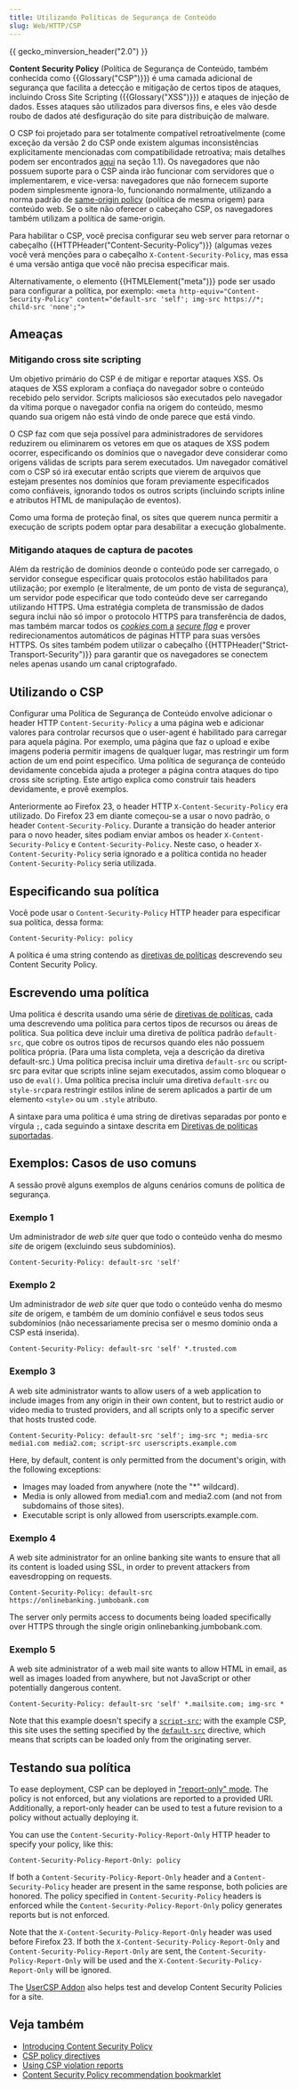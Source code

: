 ```yaml
---
title: Utilizando Políticas de Segurança de Conteúdo
slug: Web/HTTP/CSP
---
```


{{ gecko_minversion_header("2.0") }}

**Content Security Policy** (Política de Segurança de Conteúdo, também conhecida como {{Glossary("CSP")}}) é uma camada adicional de segurança que facilita a detecção e mitigação de certos tipos de ataques, incluindo Cross Site Scripting ({{Glossary("XSS")}}) e ataques de injeção de dados. Esses ataques são utilizados para diversos fins, e eles vão desde roubo de dados até desfiguração do site para distribuição de malware.

O CSP foi projetado para ser totalmente compatível retroatívelmente (come exceção da versão 2 do CSP onde existem algumas inconsistências explicitamente mencionadas com compatibilidade retroativa; mais detalhes podem ser encontrados [aqui](https://www.w3.org/TR/CSP2) na seção 1.1). Os navegadores que não possuem suporte para o CSP ainda irão funcionar com servidores que o implementarem, e vice-versa: navegadores que não fornecem suporte podem simplesmente ignora-lo, funcionando normalmente, utilizando a norma padrão de [same-origin policy](/pt-BR/docs/Web/Security/Same-origin_policy) (política de mesma origem) para conteúdo web. Se o site não oferecer o cabeçaho CSP, os navegadores também utilizam a política de same-origin.

Para habilitar o CSP, você precisa configurar seu web server para retornar o cabeçalho {{HTTPHeader("Content-Security-Policy")}} (algumas vezes você verá menções para o cabeçalho `X-Content-Security-Policy`, mas essa é uma versão antiga que você não precisa especificar mais.

Alternativamente, o elemento {{HTMLElement("meta")}} pode ser usado para configurar a política, por exemplo: `<meta http-equiv="Content-Security-Policy" content="default-src 'self'; img-src https://*; child-src 'none';">`

## Ameaças

### Mitigando cross site scripting

Um objetivo primário do CSP é de mitigar e reportar ataques XSS. Os ataques de XSS exploram a confiaça do navegador sobre o conteúdo recebido pelo servidor. Scripts maliciosos são executados pelo navegador da vítima porque o navegador confia na origem do conteúdo, mesmo quando sua origem não está vindo de onde parece que está vindo.

O CSP faz com que seja possível para administradores de servidores reduzirem ou eliminarem os vetores em que os ataques de XSS podem ocorrer, especificando os domínios que o navegador deve considerar como origens válidas de scripts para serem executados. Um navegador comátivel com o CSP só irá executar então scripts que vierem de arquivos que estejam presentes nos domínios que foram previamente especificados como confiáveis, ignorando todos os outros scripts (incluindo scripts inline e atributos HTML de manipulação de eventos).

Como uma forma de proteção final, os sites que querem nunca permitir a execução de scripts podem optar para desabilitar a execução globalmente.

### Mitigando ataques de captura de pacotes

Além da restrição de domínios deonde o conteúdo pode ser carregado, o servidor consegue especificar quais protocolos estão habilitados para utilização; por exemplo (e literalmente, de um ponto de vista de segurança), um servidor pode especificar que todo conteúdo deve ser carregando utilizando HTTPS. Uma estratégia completa de transmissão de dados segura inclui não só impor o protocolo HTTPS para transferência de dados, mas também marcar todos os [_cookies_ com a](/pt-BR/docs/Web/HTTP/Cookies) _[secure flag](/pt-BR/docs/Web/HTTP/Cookies)_ e prover redirecionamentos automáticos de páginas HTTP para suas versões HTTPS. Os sites também podem utilizar o cabeçalho {{HTTPHeader("Strict-Transport-Security")}} para garantir que os navegadores se conectem neles apenas usando um canal criptografado.

## Utilizando o CSP

Configurar uma Política de Segurança de Conteúdo envolve adicionar o header HTTP `Content-Security-Policy` a uma página web e adicionar valores para controlar recursos que o user-agent é habilitado para carregar para aquela página. Por exemplo, uma página que faz o upload e exibe imagens poderia permitir imagens de qualquer lugar, mas restringir um form action de um end point específico. Uma política de segurança de conteúdo devidamente concebida ajuda a proteger a página contra ataques do tipo cross site scripting. Este artigo explica como construir tais headers devidamente, e provê exemplos.

Anteriormente ao Firefox 23, o header HTTP `X-Content-Security-Policy` era utilizado. Do Firefox 23 em diante começou-se a usar o novo padrão, o header `Content-Security-Policy`. Durante a transição do header anterior para o novo header, sites podiam enviar ambos os header `X-Content-Security-Policy` e `Content-Security-Policy`. Neste caso, o header `X-Content-Security-Policy` seria ignorado e a política contida no header `Content-Security-Policy` seria utilizada.

## Especificando sua política

Você pode usar o `Content-Security-Policy` HTTP header para especificar sua política, dessa forma:

```
Content-Security-Policy: policy
```

A política é uma string contendo as [diretivas de políticas](/en/Security/CSP/CSP_policy_directives) descrevendo seu Content Security Policy.

## Escrevendo uma política

Uma politica é descrita usando uma série de [diretivas de políticas](/pt-BR/docs/Web/Security/CSP/CSP_policy_directives), cada uma descrevendo uma política para certos tipos de recursos ou áreas de política. Sua política deve incluir uma diretiva de política padrão `default-src`, que cobre os outros tipos de recursos quando eles não possuem política própria. (Para uma lista completa, veja a descrição da diretiva default-src.) Uma política precisa incluir uma diretiva `default-src` ou script-src para evitar que scripts inline sejam executados, assim como bloquear o uso de `eval()`. Uma política precisa incluir uma diretiva `default-src` ou `style-src`para restringir estilos inline de serem aplicados a partir de um elemento `<style>` ou um `.style` atributo.

A sintaxe para uma política é uma string de diretivas separadas por ponto e vírgula `;`, cada seguindo a sintaxe descrita em [Diretivas de políticas suportadas](/en/Security/CSP/CSP_policy_directives#Supported_policy_directives).

## Exemplos: Casos de uso comuns

A sessão provê alguns exemplos de alguns cenários comuns de política de segurança.

### Exemplo 1

Um administrador de _web site_ quer que todo o conteúdo venha do mesmo _site_ de origem (excluindo seus subdomínios).

```
Content-Security-Policy: default-src 'self'
```

### Exemplo 2

Um administrador de _web site_ quer que todo o conteúdo venha do mesmo _site_ de origem, e também de um domínio confiável e seus todos seus subdomínios (não necessariamente precisa ser o mesmo domínio onda a CSP está inserida).

```
Content-Security-Policy: default-src 'self' *.trusted.com
```

### Exemplo 3

A web site administrator wants to allow users of a web application to include images from any origin in their own content, but to restrict audio or video media to trusted providers, and all scripts only to a specific server that hosts trusted code.

```
Content-Security-Policy: default-src 'self'; img-src *; media-src media1.com media2.com; script-src userscripts.example.com
```

Here, by default, content is only permitted from the document's origin, with the following exceptions:

- Images may loaded from anywhere (note the "\*" wildcard).
- Media is only allowed from media1.com and media2.com (and not from subdomains of those sites).
- Executable script is only allowed from userscripts.example.com.

### Exemplo 4

A web site administrator for an online banking site wants to ensure that all its content is loaded using SSL, in order to prevent attackers from eavesdropping on requests.

```
Content-Security-Policy: default-src https://onlinebanking.jumbobank.com
```

The server only permits access to documents being loaded specifically over HTTPS through the single origin onlinebanking.jumbobank.com.

### Exemplo 5

A web site administrator of a web mail site wants to allow HTML in email, as well as images loaded from anywhere, but not JavaScript or other potentially dangerous content.

```
Content-Security-Policy: default-src 'self' *.mailsite.com; img-src *
```

Note that this example doesn't specify a [`script-src`](/en/Security/CSP/CSP_policy_directives#script-src); with the example CSP, this site uses the setting specified by the [`default-src`](/en/Security/CSP/CSP_policy_directives#allow) directive, which means that scripts can be loaded only from the originating server.

## Testando sua política

To ease deployment, CSP can be deployed in ["report-only" mode](http://www.w3.org/TR/CSP/#content-security-policy-report-only-header-field). The policy is not enforced, but any violations are reported to a provided URI. Additionally, a report-only header can be used to test a future revision to a policy without actually deploying it.

You can use the `Content-Security-Policy-Report-Only` HTTP header to specify your policy, like this:

```
Content-Security-Policy-Report-Only: policy
```

If both a `Content-Security-Policy-Report-Only` header and a `Content-Security-Policy` header are present in the same response, both policies are honored. The policy specified in `Content-Security-Policy` headers is enforced while the `Content-Security-Policy-Report-Only` policy generates reports but is not enforced.

Note that the `X-Content-Security-Policy-Report-Only` header was used before Firefox 23. If both the `X-Content-Security-Policy-Report-Only` and `Content-Security-Policy-Report-Only` are sent, the `Content-Security-Policy-Report-Only` will be used and the `X-Content-Security-Policy-Report-Only` will be ignored.

The [UserCSP Addon](https://addons.mozilla.org/en-us/firefox/addon/newusercspdesign/) also helps test and develop Content Security Policies for a site.

## Veja também

- [Introducing Content Security Policy](/en/Security/CSP/Introducing_Content_Security_Policy)
- [CSP policy directives](/en/Security/CSP/CSP_policy_directives)
- [Using CSP violation reports](/en/Security/CSP/Using_CSP_violation_reports)
- [Content Security Policy recommendation bookmarklet](http://brandon.sternefamily.net/posts/2010/10/content-security-policy-recommendation-bookmarklet/)
